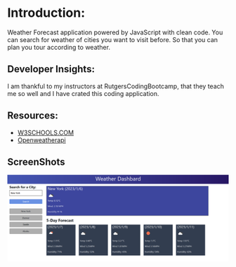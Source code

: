 # Introduction:

Weather Forecast application powered by JavaScript with clean code. You can search for weather of cities you want to visit before. So that you can plan you tour according to weather.



## Developer Insights:

I am thankful to my instructors at RutgersCodingBootcamp, that they teach me so well and I have crated this coding application.

## Resources:

-   [W3SCHOOLS.COM](https://www.w3schools.com/)
-   [Openweatherapi](https://openweathermap.org/)

## ScreenShots


![](media/f07101b18a965f729d4ee4de9234t4432e7.png)
